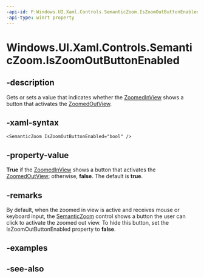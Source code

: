 ```yaml
---
-api-id: P:Windows.UI.Xaml.Controls.SemanticZoom.IsZoomOutButtonEnabled
-api-type: winrt property
---
```


<!-- Property syntax
public bool IsZoomOutButtonEnabled { get;  set; }
-->

# Windows.UI.Xaml.Controls.SemanticZoom.IsZoomOutButtonEnabled

## -description
Gets or sets a value that indicates whether the [ZoomedInView](semanticzoom_zoomedinview.md) shows a button that activates the [ZoomedOutView](semanticzoom_zoomedoutview.md).



## -xaml-syntax
```xaml
<SemanticZoom IsZoomOutButtonEnabled="bool" />
```


## -property-value
**True** if the [ZoomedInView](semanticzoom_zoomedinview.md) shows a button that activates the [ZoomedOutView](semanticzoom_zoomedoutview.md); otherwise, **false**. The default is **true**.

## -remarks
By default, when the zoomed in view is active and receives mouse or keyboard input, the [SemanticZoom](semanticzoom.md) control shows a button the user can click to activate the zoomed out view. To hide this button, set the IsZoomOutButtonEnabled property to **false**.

## -examples

## -see-also
